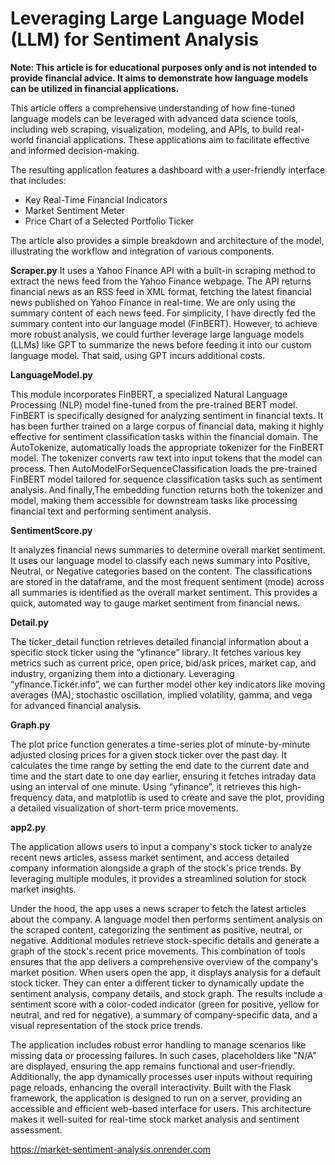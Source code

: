 # Leveraging Large Language Model (LLM) for Sentiment Analysis

**Note: This article is for educational purposes only and is not intended to provide financial advice. It aims to demonstrate how language models can be utilized in financial applications.**

This article offers a comprehensive understanding of how fine-tuned language models can be leveraged with advanced data science tools, including web scraping, visualization, modeling, and APIs, to build real-world financial applications. These applications aim to facilitate effective and informed decision-making.

The resulting application features a dashboard with a user-friendly interface that includes:

- Key Real-Time Financial Indicators
- Market Sentiment Meter
- Price Chart of a Selected Portfolio Ticker

The article also provides a simple breakdown and architecture of the model, illustrating the workflow and integration of various components. 

**Scraper.py**
It uses a Yahoo Finance API with a built-in scraping method to extract the news feed from the Yahoo Finance webpage. The API returns financial news as an RSS feed in XML format, fetching the latest financial news published on Yahoo Finance in real-time. We are only using the summary content of each news feed. For simplicity, I have directly fed the summary content into our language model (FinBERT). However, to achieve more robust analysis, we could further leverage large language models (LLMs) like GPT to summarize the news before feeding it into our custom language model. That said, using GPT incurs additional costs.

**LanguageModel.py**

This module incorporates FinBERT, a specialized Natural Language Processing (NLP) model fine-tuned from the pre-trained BERT model. FinBERT is specifically designed for analyzing sentiment in financial texts. It has been further trained on a large corpus of financial data, making it highly effective for sentiment classification tasks within the financial domain.
The AutoTokenize, automatically loads the appropriate tokenizer for the FinBERT model. The tokenizer converts raw text into input tokens that the model can process. Then AutoModelForSequenceClassification loads the pre-trained FinBERT model tailored for sequence classification tasks such as sentiment analysis. And finally,The  embedding  function returns both the tokenizer and model, making them accessible for downstream tasks like processing financial text and performing sentiment analysis.

**SentimentScore.py**

It analyzes financial news summaries to determine overall market sentiment. It uses our  language model to classify each news summary into Positive, Neutral, or Negative categories based on the content. The classifications are stored in the dataframe, and the most frequent sentiment (mode) across all summaries is identified as the overall market sentiment. This provides a quick, automated way to gauge market sentiment from financial news.

**Detail.py**

The ticker_detail function retrieves detailed financial information about a specific stock ticker using the “yfinance” library. It fetches various key metrics such as current price, open price, bid/ask prices, market cap, and industry, organizing them into a dictionary. Leveraging “yfinance.Ticker.info”, we can further model other key indicators like moving averages (MA), stochastic oscillation, implied volatility, gamma, and vega for advanced financial analysis.

**Graph.py**

The plot price function generates a time-series plot of minute-by-minute adjusted closing prices for a given stock ticker over the past day. It calculates the time range by setting the end date to the current date and time and the start date to one day earlier, ensuring it fetches intraday data using an interval of one minute. Using “yfinance”, it retrieves this high-frequency data, and matplotlib is used to create and save the plot, providing a detailed visualization of short-term price movements.

**app2.py**

The application allows users to input a company's stock ticker to analyze recent news articles, assess market sentiment, and access detailed company information alongside a graph of the stock's price trends. By leveraging multiple modules, it provides a streamlined solution for stock market insights.

Under the hood, the app uses a news scraper to fetch the latest articles about the company. A language model then performs sentiment analysis on the scraped content, categorizing the sentiment as positive, neutral, or negative. Additional modules retrieve stock-specific details and generate a graph of the stock's recent price movements. This combination of tools ensures that the app delivers a comprehensive overview of the company's market position.
When users open the app, it displays analysis for a default stock ticker. They can enter a different ticker to dynamically update the sentiment analysis, company details, and stock graph. The results include a sentiment score with a color-coded indicator (green for positive, yellow for neutral, and red for negative), a summary of company-specific data, and a visual representation of the stock price trends.

The application includes robust error handling to manage scenarios like missing data or processing failures. In such cases, placeholders like "N/A" are displayed, ensuring the app remains functional and user-friendly. Additionally, the app dynamically processes user inputs without requiring page reloads, enhancing the overall interactivity.
Built with the Flask framework, the application is designed to run on a server, providing an accessible and efficient web-based interface for users. This architecture makes it well-suited for real-time stock market analysis and sentiment assessment.

https://market-sentiment-analysis.onrender.com
